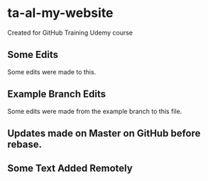 # ta-al-my-website
Created for GitHub Training Udemy course

## Some Edits
Some edits were made to this.

## Example Branch Edits
Some edits were made from the example branch to this file.

## Updates made on Master on GitHub before rebase.


## Some Text Added Remotely
